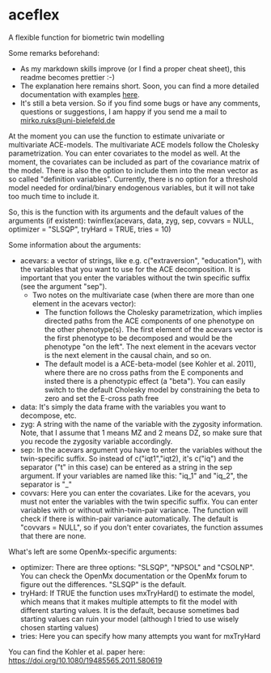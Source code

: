 # aceflex
A flexible function for biometric twin modelling

Some remarks beforehand:
- As my markdown skills improve (or I find a proper cheat sheet), this readme becomes prettier :-)
- The explanation here remains short. Soon, you can find a more detailed documentation with examples [here](https://mirkoruks.github.io/).
- It's still a beta version. So if you find some bugs or have any comments, questions or suggestions, I am happy if you send me a mail to mirko.ruks@uni-bielefeld.de

At the moment you can use the function to estimate univariate or multivariate ACE-models. The multivariate ACE models follow the Cholesky parametrization. You can enter covariates to the model as well. At the moment, the covariates can be included as part of the covariance matrix of the model. There is also the option to include them into the mean vector as so called "definition variables". Currently, there is no option for a threshold model needed for ordinal/binary endogenous variables, but it will not take too much time to include it. 

So, this is the function with its arguments and the default values of the arguments (if existent):
twinflex(acevars, data, zyg, sep, covvars = NULL, optimizer = "SLSQP", tryHard = TRUE, tries = 10)

Some information about the arguments:
- acevars: a vector of strings, like e.g. c("extraversion", "education"), with the variables that you want to use for the ACE decomposition. It is important that you enter the variables without the twin specific suffix (see the argument "sep").
  - Two notes on the multivariate case (when there are more than one element in the acevars vector): 
      - The function follows the Cholesky parametrization, which implies directed paths from the ACE components of one phenotype on the other phenotype(s). The first element of the acevars vector is the first phenotype to be decomposed and would be the phenotype "on the left". The next element in the acevars vector is the next element in the causal chain, and so on. 
      - The default model is a ACE-beta-model (see Kohler et al. 2011), where there are no cross paths from the E components and insted there is a phenotypic effect (a "beta"). You can easily switch to the default Cholesky model by constraining the beta to zero and set the E-cross path free
- data: It's simply the data frame with the variables you want to decompose, etc.
- zyg: A string with the name of the variable with the zygosity information. Note, that I assume that 1 means MZ and 2 means DZ, so make sure that you recode the zygosity variable accordingly.
- sep: In the acevars argument you have to enter the variables without the twin-specific suffix. So instead of c("iqt1","iqt2), it's c("iq") and the separator ("t" in this case) can be entered as a string in the sep argument. If your variables are named like this: "iq_1" and "iq_2", the separator is "_"
- covvars: Here you can enter the covariates. Like for the acevars, you must not enter the variables with the twin specific suffix. You can enter variables with or without within-twin-pair variance. The function will check if there is within-pair variance automatically. The default is "covvars = NULL", so if you don't enter covariates, the function assumes that there are none. 

What's left are some OpenMx-specific arguments:
- optimizer: There are three options: "SLSQP", "NPSOL" and "CSOLNP". You can check the OpenMx documentation or the OpenMx forum to figure out the differences. "SLSQP" is the default.
- tryHard: If TRUE the function uses mxTryHard() to estimate the model, which means that it makes multiple attempts to fit the model with different starting values. It is the default, because sometimes bad starting values can ruin your model (although I tried to use wisely chosen starting values) 
- tries: Here you can specify how many attempts you want for mxTryHard


You can find the Kohler et al. paper here: https://doi.org/10.1080/19485565.2011.580619
